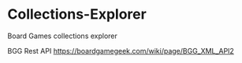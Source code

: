 # Collections-Explorer
Board Games collections explorer

BGG Rest API
https://boardgamegeek.com/wiki/page/BGG_XML_API2
